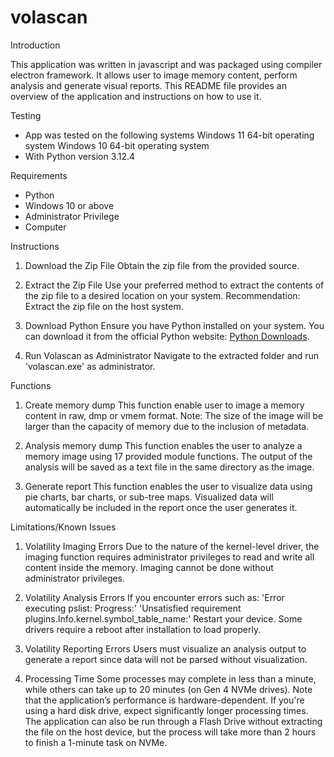 # volascan

Introduction

This application was written in javascript and was packaged using compiler electron framework. It allows user to image memory content, perform analysis and generate visual reports. 
This README file provides an overview of the application and instructions on how to use it.



Testing

- App was tested on the following systems
   Windows 11 64-bit operating system
   Windows 10 64-bit operating system
- With Python 
   version 3.12.4



Requirements

- Python
- Windows 10 or above
- Administrator Privilege
- Computer 



Instructions

1. Download the Zip File
Obtain the zip file from the provided source.

2. Extract the Zip File
Use your preferred method to extract the contents of the zip file to a desired location on your system.
Recommendation: Extract the zip file on the host system.

3. Download Python
Ensure you have Python installed on your system. You can download it from the official Python website: [Python Downloads](https://www.python.org/downloads/).

4. Run Volascan as Administrator
Navigate to the extracted folder and run 'volascan.exe' as administrator.



Functions

1. Create memory dump
This function enable user to image a memory content in raw, dmp or vmem format.
Note: The size of the image will be larger than the capacity of memory due to the inclusion of metadata.

2. Analysis memory dump
This function enables the user to analyze a memory image using 17 provided module functions.
The output of the analysis will be saved as a text file in the same directory as the image.

3. Generate report
This function enables the user to visualize data using pie charts, bar charts, or sub-tree maps.
Visualized data will automatically be included in the report once the user generates it.



Limitations/Known Issues

1. Volatility Imaging Errors
Due to the nature of the kernel-level driver, the imaging function requires administrator privileges to read and write all content inside the memory.
Imaging cannot be done without administrator privileges.

2. Volatility Analysis Errors
If you encounter errors such as:
  'Error executing pslist: Progress:'
  'Unsatisfied requirement plugins.Info.kernel.symbol_table_name:'
Restart your device. Some drivers require a reboot after installation to load properly.

3. Volatility Reporting Errors
Users must visualize an analysis output to generate a report since data will not be parsed without visualization.

4. Processing Time
Some processes may complete in less than a minute, while others can take up to 20 minutes (on Gen 4 NVMe drives).
Note that the application’s performance is hardware-dependent. If you're using a hard disk drive, expect significantly longer processing times.
The application can also be run through a Flash Drive without extracting the file on the host device, but the process will take more than 2 hours to finish a 1-minute task on NVMe.



